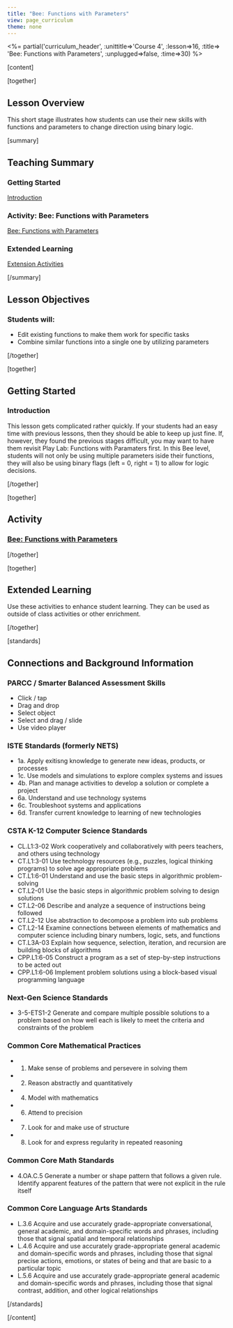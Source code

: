 ```yaml
---
title: "Bee: Functions with Parameters"
view: page_curriculum
theme: none
---
```


<!--
live preview (once saved to dropbox) is at http://staging.code.org/curriculum/.  don't share this URL!
-->

<%= partial('curriculum_header', :unittitle=>'Course 4', :lesson=>16, :title=> 'Bee: Functions with Parameters', :unplugged=>false, :time=>30) %>

[content]

[together]

## Lesson Overview 

This short stage illustrates how students can use their new skills with functions and parameters to change direction using binary logic.

[summary]

## Teaching Summary
### **Getting Started**

[Introduction](#GetStarted) <br/>

### **Activity: Bee: Functions with Parameters**

[Bee: Functions with Parameters](#Activity)

### **Extended Learning**

[Extension Activities](#Extended)


[/summary]

## Lesson Objectives 
### Students will:

- Edit existing functions to make them work for specific tasks
- Combine similar functions into a single one by utilizing parameters

[/together]

[together]

## Getting Started

### <a name="GetStarted"></a> Introduction

This lesson gets complicated rather quickly.  If your students had an easy time with previous lessons, then they should be able to keep up just fine.  If, however, they found the previous stages difficult, you may want to have them revisit Play Lab: Functions with Paramaters first. In this Bee level, students will not only be using multiple parameters iside their functions, they will also be using binary flags (left = 0, right = 1) to allow for logic decisions. 

[/together]

[together]

## Activity
### <a name="Activity"></a> [Bee: Functions with Parameters](http://learn.code.org/s/course4/stage/16/puzzle/1)

[/together]

[together]

## Extended Learning 
<a name="Extended"></a>Use these activities to enhance student learning. They can be used as outside of class activities or other enrichment.


[/together]

[standards]

## Connections and Background Information

### PARCC / Smarter Balanced Assessment Skills

- Click / tap
- Drag and drop
- Select object
- Select and drag / slide
- Use video player

### ISTE Standards (formerly NETS)

- 1a. Apply exitisng knowledge to generate new ideas, products, or processes
- 1c. Use models and simulations to explore complex systems and issues
- 4b. Plan and manage activities to develop a solution or complete a project
- 6a. Understand and use technology systems
- 6c. Troubleshoot systems and applications
- 6d. Transfer current knowledge to learning of new technologies

### CSTA K-12 Computer Science Standards

- CL.L1:3-02 Work cooperatively and collaboratively with peers teachers, and others using technology
- CT.L1:3-01 Use technology resources (e.g., puzzles, logical thinking programs) to solve age appropriate problems
- CT.L1:6-01 Understand and use the basic steps in algorithmic problem-solving
- CT.L2-01 Use the basic steps in algorithmic problem solving to design solutions
- CT.L2-06 Describe and analyze a sequence of instructions being followed
- CT.L2-12 Use abstraction to decompose a problem into sub problems
- CT.L2-14 Examine connections between elements of mathematics and computer science including binary numbers, logic, sets, and functions
- CT.L3A-03 Explain how sequence, selection, iteration, and recursion are building blocks of algorithms
- CPP.L1:6-05 Construct a program as a set of step-by-step instructions to be acted out
- CPP.L1:6-06 Implement problem solutions using a block-based visual programming language

### Next-Gen Science Standards

- 3-5-ETS1-2 Generate and compare multiple possible solutions to a problem based on how well each is likely to meet the criteria and constraints of the problem

### Common Core Mathematical Practices

- 1. Make sense of problems and persevere in solving them
- 2. Reason abstractly and quantitatively
- 4. Model with mathematics
- 6. Attend to precision
- 7. Look for and make use of structure
- 8. Look for and express regularity in repeated reasoning

### Common Core Math Standards

- 4.OA.C.5 Generate a number or shape pattern that follows a given rule. Identify apparent features of the pattern that were not explicit in the rule itself

### Common Core Language Arts Standards

- L.3.6 Acquire and use accurately grade-appropriate conversational, general academic, and domain-specific words and phrases, including those that signal spatial and temporal relationships
- L.4.6 Acquire and use accurately grade-appropriate general academic and domain-specific words and phrases, including those that signal precise actions, emotions, or states of being and that are basic to a particular topic
- L.5.6 Acquire and use accurately grade-appropriate general academic and domain-specific words and phrases, including those that signal contrast, addition, and other logical relationships

[/standards]

[/content]

<link rel="stylesheet" type="text/css" href="../docs/morestyle.css"/>
